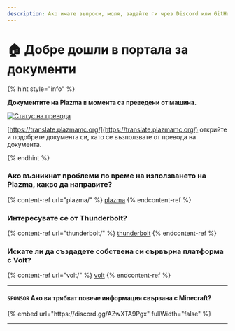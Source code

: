 ```yaml
---
description: Ако имате въпроси, моля, задайте ги чрез Discord или GitHub Issues.
---
```


# 🏠 Добре дошли в портала за документи

{% hint style="info" %}

**Документите на Plazma в момента са преведени от машина.**

[![Статус на превода](https://badges.crowdin.net/plazmamc-document-portal/localized.svg)](https://translate.plazmamc.org/)

[https://translate.plazmamc.org/](https://translate.plazmamc.org/) открийте и подобрете документа си, като се възползвате от превода на документа.

{% endhint %}

### Ако възникнат проблеми по време на използването на Plazma, какво да направите?

{% content-ref url="plazma/" %}
[plazma](plazma/)
{% endcontent-ref %}

### Интересувате се от Thunderbolt?

{% content-ref url="thunderbolt/" %}
[thunderbolt](thunderbolt/)
{% endcontent-ref %}

### Искате ли да създадете собствена си сървърна платформа с Volt?

{% content-ref url="volt/" %}
[volt](volt/)
{% endcontent-ref %}

***

#### `SPONSOR` Ако ви трябват повече информация свързана с Minecraft? <a href="#etc-1" id="etc-1"></a>

{% embed url="https\://discord.gg/AZwXTA9Pgx" fullWidth="false" %}

***
